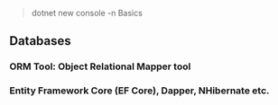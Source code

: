 > dotnet new console -n Basics

## Databases
### ORM Tool: Object Relational Mapper tool
### Entity Framework Core (EF Core), Dapper, NHibernate etc.